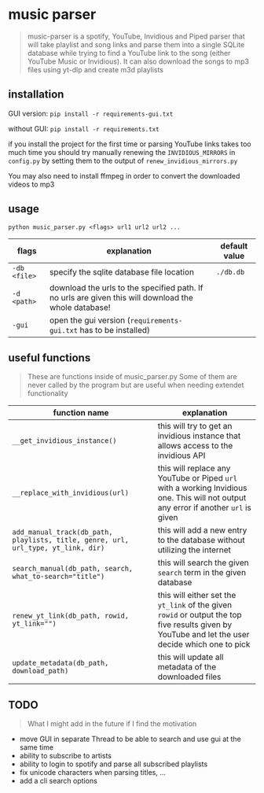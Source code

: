 # music parser
> music-parser is a spotify, YouTube, Invidious and Piped parser that will take playlist and song links and parse them into a single SQLite database while trying to find a YouTube link to the song (either YouTube Music or Invidious). It can also download the songs to mp3 files using yt-dlp and create m3d playlists


## installation
GUI version:
`pip install -r requirements-gui.txt`

without GUI:
`pip install -r requirements.txt`

if you install the project for the first time or parsing YouTube links takes too much time you should try manually renewing the `INVIDIOUS_MIRRORS` in `config.py` by setting them to the output of `renew_invidious_mirrors.py`

You may also need to install ffmpeg in order to convert the downloaded videos to mp3


## usage
`python music_parser.py <flags> url1 url2 url2 ...`

| flags | explanation | default value |
| -- | -- | -- |
| `-db <file>` | specify the sqlite database file location | `./db.db`
| `-d <path>` | download the urls to the specified path. If no urls are given this will download the whole database! | |
| `-gui` | open the gui version (`requirements-gui.txt` has to be installed) | |


## useful functions
> These are functions inside of music_parser.py Some of them are never called by the program but are useful when needing extendet functionality

| function name | explanation |
| -- | -- |
| `__get_invidious_instance()` | this will try to get an invidious instance that allows access to the invidious API
| `__replace_with_invidious(url)` | this will replace any YouTube or Piped `url` with a working Invidious one. This will not output any error if another `url` is given
| `add_manual_track(db_path, playlists, title, genre, url, url_type, yt_link, dir)` | this will add a new entry to the database without utilizing the internet
| `search_manual(db_path, search, what_to-search="title")` | this will search the given `search` term in the given database
| `renew_yt_link(db_path, rowid, yt_link="")` | this will either set the `yt_link` of the given `rowid` or output the top five results given by YouTube and let the user decide which one to pick
| `update_metadata(db_path, download_path)` | this will update all metadata of the downloaded files 


## TODO
> What I might add in the future if I find the motivation

- move GUI in separate Thread to be able to search and use gui at the same time
- ability to subscribe to artists
- ability to login to spotify and parse all subscribed playlists
- fix unicode characters when parsing titles, ...
- add a cli search options
